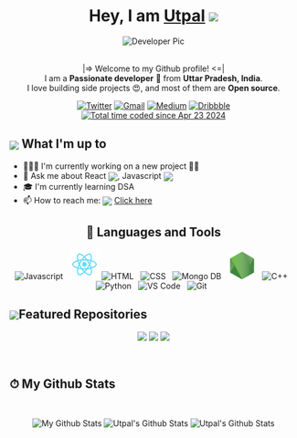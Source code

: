<div align="center">
    <h1>Hey, I am <a href="https://aromalanil.in" target="_blank">Utpal</a> <img
            src="https://media.giphy.com/media/hvRJCLFzcasrR4ia7z/giphy.gif" width="32"></h1>
    <img alt="Developer Pic"
        src="https://user-images.githubusercontent.com/49222186/110210369-58458c80-7eb7-11eb-9d6e-2129358b3098.png" width="350"/>
    <br/><br/>
    <p>|=> Welcome to my Github profile! <=|<br />
        I am a <b>Passionate developer</b> 🚀 from <b>Uttar Pradesh, India</b>. <br />
        I love building side projects 😍, and most of them are <b>Open source</b>. </p>
    <div>
        <a href="https://twitter.com/theutpal01" target="_blank"><img alt="Twitter"
                src="https://img.shields.io/badge/twitter-%231DA1F2.svg?&style=for-the-badge&logo=twitter&logoColor=white" /></a>
<!--         <a href="https://www.linkedin.com/in/" target="_blank"><img alt="LinkedIn" -->
<!--                 src="https://img.shields.io/badge/linkedin-%230077B5.svg?&style=for-the-badge&logo=linkedin&logoColor=white" /></a> -->
        <a href="mailto:dev.theutpal@gmail.com" target="_blank"><img alt="Gmail"
                src="https://img.shields.io/badge/-Gmail-D14836?style=for-the-badge&logo=Gmail&logoColor=white" /></a>
        <a href="https://medium.com/@dev.theutpal" target="_blank"><img alt="Medium"
                src="https://img.shields.io/badge/medium-%2312100E.svg?&style=for-the-badge&logo=medium&logoColor=white" /></a>
        <a href="https://dribbble.com/dev-theutpal" target="_blank"><img alt="Dribbble"
                src="https://img.shields.io/badge/dribble-%23EA4C89.svg?&style=for-the-badge&logo=dribbble&logoColor=white" /></a>
    </div>
	<a href="https://wakatime.com/@018f071a-4a41-4674-b528-88eb101d82c3">
		<img src="https://wakatime.com/badge/user/018f071a-4a41-4674-b528-88eb101d82c3.svg?style=for-the-badge" alt="Total time coded since Apr 23 2024" />
	</a>
</div>

<div>
    <div>
        <h2><img align="center"
                src="https://emojis.slackmojis.com/emojis/images/1584726375/8272/blob-cool.gif?1584726375" width="28" />
            What I'm up to</h2>
        <ul>
            <li> 👨🏻‍💻 I'm currently working on a new project ✍🏻</li>
            <li> 💬 Ask me about React <img align="center"
                    src="https://emojis.slackmojis.com/emojis/images/1473950148/1161/react.png?1473950148"
                    width="16" />, Javascript <img align="center"
                    src="https://emojis.slackmojis.com/emojis/images/1450441296/151/javascript.png?1450441296"
                    width="16" /></li>
            <li> 🎓 I'm currently learning DSA </li>
            <li>📫 How to reach me: <img align="center"
                    src="https://emojis.slackmojis.com/emojis/images/1450319444/38/gmail.png?1450319444" width="17" />
                <a href="mailto:dev.theutpal@gmail.com" target="_blank">Click here</a></li>
<!--             <li>👀 Take a look at <a href="" target="_blank">My Portfolio</a></li> -->
<!--             <li>📄 Here's my <a href="" target="_blank">Resume</a></li> -->
        </ul>
    </div>
    <div align="center">
        <h2>🧰 Languages and Tools</h2>
        <p align="center">
            <img src="https://upload.wikimedia.org/wikipedia/commons/9/99/Unofficial_JavaScript_logo_2.svg" width="44" alt="Javascript" />&nbsp;&nbsp;
            <img src="https://raw.githubusercontent.com/github/explore/80688e429a7d4ef2fca1e82350fe8e3517d3494d/topics/react/react.png" alt="React.js" width="52" />
            <img src="https://upload.wikimedia.org/wikipedia/commons/6/61/HTML5_logo_and_wordmark.svg" alt="HTML" width="48" />&nbsp;&nbsp;
            <img src="https://upload.wikimedia.org/wikipedia/commons/d/d5/CSS3_logo_and_wordmark.svg" alt="CSS" width="35" />&nbsp;&nbsp;
            <img src="https://avatars1.githubusercontent.com/u/45120?s=200&v=4" alt="Mongo DB" width="48" />&nbsp;&nbsp;
            <img src="https://raw.githubusercontent.com/github/explore/80688e429a7d4ef2fca1e82350fe8e3517d3494d/topics/nodejs/nodejs.png" alt="Node.js" width="48" />&nbsp;&nbsp;
			<img src="https://upload.wikimedia.org/wikipedia/commons/1/18/ISO_C%2B%2B_Logo.svg" alt="C++" width="46" />&nbsp;&nbsp;
            <img src="https://upload.wikimedia.org/wikipedia/commons/1/1f/Python_logo_01.svg" alt="Python" width="58" />&nbsp;&nbsp;
<!--        <img src="https://cdn.jsdelivr.net/npm/programming-languages-logos@0.0.3/src/java/java_64x64.png" width="48" alt="Java" />&nbsp;&nbsp;
            <img src="https://avatars1.githubusercontent.com/u/1609975?s=200&v=4" width="48" alt="Dart" />&nbsp;&nbsp;
            <img src="https://upload.wikimedia.org/wikipedia/commons/9/96/Sass_Logo_Color.svg" alt="Sass" width="48" />&nbsp;&nbsp; -->
            <img src="https://upload.wikimedia.org/wikipedia/commons/9/9a/Visual_Studio_Code_1.35_icon.svg" alt="VS Code" width="45" />&nbsp;&nbsp;
            <img src="https://upload.wikimedia.org/wikipedia/commons/3/3f/Git_icon.svg" alt="Git" width="46" />&nbsp;&nbsp;
        </p>
    </div>
    <div>
        <h2><img align="center" width="35" src="https://emojis.slackmojis.com/emojis/images/1531847048/4223/blob-100.gif?1531847048" />Featured Repositories</h2>
        <p align="center">
            <a href="https://github.com/theutpal01/QuizProgram">
                <img src="https://github-readme-stats.vercel.app/api/pin/?username=theutpal01&repo=QuizProgram&theme=dark" /></a>
            <a href="https://github.com/theutpal01/TicTacToe">
                <img src="https://github-readme-stats.vercel.app/api/pin/?username=theutpal01&repo=TicTacToe&theme=dark" /></a>
            <a href="https://github.com/theutpal01/The-God-Hands">
                <img src="https://github-readme-stats.vercel.app/api/pin/?username=theutpal01&repo=The-God-Hands&theme=dark" /></a>
<!--             <a href="https://github.com/theutpal01/unchat_frontend">
                <img src="https://github-readme-stats.vercel.app/api/pin/?username=theutpal01&repo=unchat_frontend&theme=dark" /></a> -->
        </p>
    </div>
    <br />
    <div>
        <h2>⏱ My Github Stats
        </h2>
    </div>
    <br />
    <div align="center">
        <p align="center">
            <img height="160" alt="My Github Stats"
				src="https://github-readme-stats.vercel.app/api?username=theutpal01&theme=vue-dark&show_icons=true&hide_border=true&count_private=false" />
            <img alt="Utpal's Github Stats" height="160" width="213"
                src="https://github-readme-stats.vercel.app/api/top-langs/?username=aromalanil&hide=assembly&layout=compact&theme=vue-dark&hide_border=true" />
			<img alt="Utpal's Github Stats" height="160"
				src="https://github-readme-streak-stats.herokuapp.com/?user=theutpal01&theme=vue-dark&hide_border=true" />
        </p>
</div>
    </div>
